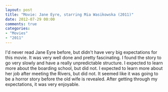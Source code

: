 ```yaml
---
layout: post
title: "Movie: Jane Eyre, starring Mia Wasikowska (2011)"
date: 2012-07-29 00:00
comments: true
categories:
- "Movies"
- "2011"
---
```


I'd never read Jane Eyre before, but didn't have very big
expectations for this movie. It was very well done and pretty
fascinating. I found the story to go very slowly and have a really
unpredictable structure. I expected to learn more about the
boarding school, but did not. I expected to learn more about her
job after meeting the Rivers, but did not. It seemed like it was
going to be a horror story before the old wife is revealed. After
getting through my expectations, it was very enjoyable.
